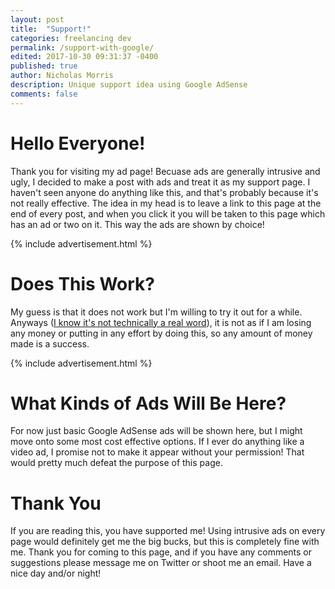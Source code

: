 ```yaml
---
layout: post
title:  "Support!"
categories: freelancing dev
permalink: /support-with-google/
edited: 2017-10-30 09:31:37 -0400
published: true
author: Nicholas Morris
description: Unique support idea using Google AdSense
comments: false
---
```




# Hello Everyone!

Thank you for visiting my ad page! Becuase ads are generally intrusive and ugly, I decided to make a post with ads and treat it as my support page. I haven't seen anyone do anything like this, and that's probably because it's not really effective. The idea in my head is to leave a link to this page at the end of every post, and when you click it you will be taken to this page which has an ad or two on it. This way the ads are shown by choice!


{% include advertisement.html %}

# Does This Work?

My guess is that it does not work but I'm willing to try it out for a while. Anyways ([I know it's not technically a real word](https://www.merriam-webster.com/words-at-play/lets-talk-about-anyways)), it is not as if I am losing any money or putting in any effort by doing this, so any amount of money made is a success.

{% include advertisement.html %}

# What Kinds of Ads Will Be Here?

For now just basic Google AdSense ads will be shown here, but I might move onto some most cost effective options. If I ever do anything like a video ad, I promise not to make it appear without your permission! That would pretty much defeat the purpose of this page.

# Thank You

If you are reading this, you have supported me! Using intrusive ads on every page would definitely get me the big bucks, but this is completely fine with me. Thank you for coming to this page, and if you have any comments or suggestions please message me on Twitter or shoot me an email. Have a nice day and/or night!
